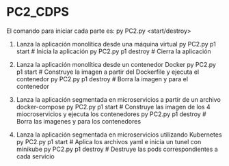 # PC2_CDPS

El comando para iniciar cada parte es:
py PC2.py <pX> <start/destroy>

1. Lanza la aplicación monolítica desde una máquina virtual
   py PC2.py p1 start         # Inicia la aplicación
   py PC2.py p1 destroy       # Cierra la aplicación

2. Lanza la aplicación monolítica desde un contenedor Docker
   py PC2.py p1 start         # Construye la imagen a partir del Dockerfile y ejecuta el contenedor
   py PC2.py p1 destroy       # Borra la imagen y para el contenedor

3. Lanza la aplicación segmentada en microservicios a partir de un archivo docker-compose
   py PC2.py p1 start         # Construye las imagen de los 4 miocroservicios y ejecuta los contenedores
   py PC2.py p1 destroy       # Borra las imagenes y para los contenedores

4. Lanza la aplicación segmentada en microservicios utilizando Kubernetes
   py PC2.py p1 start         # Aplica los archivos yaml e inicia un tunel con minikube
   py PC2.py p1 destroy       # Destruye las pods correspondientes a cada servicio
